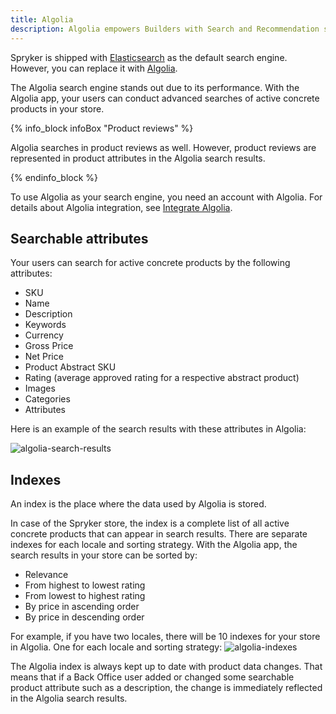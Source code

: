 ```yaml
---
title: Algolia
description: Algolia empowers Builders with Search and Recommendation services to create world-class digital experiences.
---
```


Spryker is shipped with [Elasticsearch]((https://www.elastic.co/elasticsearch/)) as the default search engine. However, you can replace it with [Algolia](https://www.algolia.com/).

The Algolia search engine stands out due to its performance. With the Algolia app, your users can conduct advanced searches of active concrete products in your store. 

{% info_block infoBox "Product reviews" %}

Algolia searches in product reviews as well. However, product reviews are represented in product attributes in the Algolia search results.

{% endinfo_block %}

To use Algolia as your search engine, you need an account with Algolia. For details about Algolia integration, see [Integrate Algolia](/docs/pbc/all/search/integrate-algolia.html).

## Searchable attributes

Your users can search for active concrete products by the following attributes:

- SKU
- Name
- Description
- Keywords
- Currency
- Gross Price
- Net Price
- Product Abstract SKU
- Rating (average approved rating for a respective abstract product)
- Images
- Categories
- Attributes

Here is an example of the search results with these attributes in Algolia:

![algolia-search-results](https://spryker.s3.eu-central-1.amazonaws.com/docs/pbc/all/search/algolia/algolia/algolia-search-results.png)

## Indexes

An index is the place where the data used by Algolia is stored.

In case of the Spryker store, the index is a complete list of all active concrete products that can appear in search results.
There are separate indexes for each locale and sorting strategy. With the Algolia app, the search results in your store can be sorted by:

- Relevance
- From highest to lowest rating
- From lowest to highest rating
- By price in ascending order
- By price in descending order

For example, if you have two locales, there will be 10 indexes for your store in Algolia. One for each locale and sorting strategy:
![algolia-indexes](https://spryker.s3.eu-central-1.amazonaws.com/docs/pbc/all/search/algolia/algolia/algolia-index.png)

The Algolia index is always kept up to date with product data changes. That means that if a Back Office user added or changed some searchable product attribute such as a description, the change is immediately reflected in the Algolia search results.
